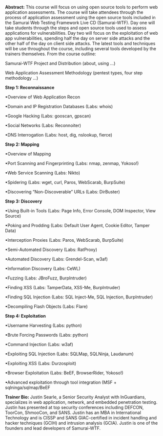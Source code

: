 **Abstract:** This course will focus on using open source tools to
perform web application assessments. The course will take attendees
through the process of application assessment using the open source
tools included in the Samurai Web Testing Framework Live CD
(Samurai-WTF). Day one will take students through the steps and open
source tools used to assess applications for vulnerabilities. Day two
will focus on the exploitation of web app vulnerabilities, spending half
the day on server side attacks and the other half of the day on client
side attacks. The latest tools and techniques will be use throughout the
course, including several tools developed by the trainers themselves.
From the course outline:

Samurai-WTF Project and Distribution (about, using …)

Web Application Assessment Methodology (pentest types, four step
methodology …)

**Step 1: Reconnaissance**

•Overview of Web Application Recon

•Domain and IP Registration Databases (Labs: whois)

•Google Hacking (Labs: gooscan, gpscan)

•Social Networks (Labs: Reconnoiter)

•DNS Interrogation (Labs: host, dig, nslookup, fierce)

**Step 2: Mapping**

•Overview of Mapping

•Port Scanning and Fingerprinting (Labs: nmap, zenmap, Yokoso\!)

•Web Service Scanning (Labs: Nikto)

•Spidering (Labs: wget, curl, Paros, WebScarab, BurpSuite)

•Discovering “Non-Discoverable” URLs (Labs: DirBuster)

**Step 3: Discovery**

•Using Built-in Tools (Labs: Page Info, Error Console, DOM Inspector,
View Source)

•Poking and Prodding (Labs: Default User Agent, Cookie Editor, Tamper
Data)

•Interception Proxies (Labs: Paros, WebScarab, BurpSuite)

•Semi-Automated Discovery (Labs: RatProxy)

•Automated Discovery (Labs: Grendel-Scan, w3af)

•Information Discovery (Labs: CeWL)

•Fuzzing (Labs: JBroFuzz, BurpIntruder)

•Finding XSS (Labs: TamperData, XSS-Me, BurpIntruder)

•Finding SQL Injection (Labs: SQL Inject-Me, SQL Injection,
BurpIntruder)

•Decompiling Flash Objects (Labs: Flare)

**Step 4: Exploitation**

•Username Harvesting (Labs: python)

•Brute Forcing Passwords (Labs: python)

•Command Injection (Labs: w3af)

•Exploiting SQL Injection (Labs: SQLMap, SQLNinja, Laudanum)

•Exploiting XSS (Labs: Durzosploit)

•Browser Exploitation (Labs: BeEF, BrowserRider, Yokoso\!)

•Advanced exploitation through tool integration (MSF +
sqlninga/sqlmap/BeEF

**Trainer Bio:** Justin Searle, a Senior Security Analyst with
InGuardians, specializes in web application, network, and embedded
penetration testing. Justin has presented at top security conferences
including DEFCON, ToorCon, ShmooCon, and SANS. Justin has an MBA in
International Technology and is CISSP and SANS GIAC-certified in
incident handling and hacker techniques (GCIH) and intrusion analysis
(GCIA). Justin is one of the founders and lead developers of
Samurai-WTF.